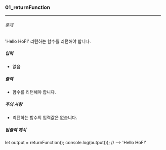 ### 01_returnFunction

***

###### 문제 

'Hello HoF!' 리턴하는 함수를 리턴해야 합니다.

##### 입력

- 없음

##### 출력

- 함수를 리턴해야 합니다.

##### 주의 사항

- 리턴하는 함수의 입력값은 없습니다.

##### 입출력 예시

let output = returnFunction();
console.log(output()); // --> 'Hello HoF!'